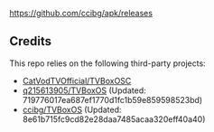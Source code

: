 https://github.com/ccibg/apk/releases

## Credits
This repo relies on the following third-party projects:
- [CatVodTVOfficial/TVBoxOSC](https://github.com/CatVodTVOfficial/TVBoxOSC)
- [q215613905/TVBoxOS](https://github.com/q215613905/TVBoxOS) (Updated: 719776017ea687ef1770d1fc1b59e859598523bd)
- [ccibg/TVBoxOS](https://github.com/takagen99/Box) (Updated: 8e61b715fc9cd82e28daa7485acaa320eff40a40)
